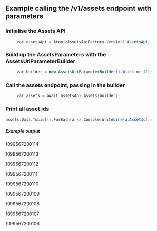 ## Example calling the /v1/assets endpoint with parameters
### Initialise the Assets API
```csharp
     var assetsApi = AtomicAssetsApiFactory.Version1.AssetsApi;
```
 
### Build up the AssetsParameters with the AssetsUriParameterBuilder
```csharp
     var builder = new AssetsUriParameterBuilder().WithLimit(1);
```
 
### Call the assets endpoint, passing in the builder
```csharp
     var assets = await assetsApi.Assets(builder);
```


### Print all asset ids

```csharp
assets.Data.ToList().ForEach(a => Console.WriteLine(a.AssetId));
 ```
##### Example output

1099567200114

1099567200113  

1099567200112  

1099567200111 

1099567200110  

1099567200109  

1099567200108 

1099567200107 

1099567200106 
